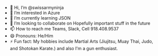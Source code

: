 - 👋 Hi, I’m @swissarmyninja
- 👀 I’m interested in Azure
- 🌱 I’m currently learning JSON
- 💞️ I’m looking to collaborate on Hopefully important stuff in the future
- 📫 How to reach me Teams, Slack, Cell 918.408.9537
- 😄 Pronouns: He/Him
- ⚡ Fun fact: My hobbies include Martial Arts (Jiujitsu, Muay Thai, Judo, and Shotokan Karate.) and also I'm a gun enthusiast.

<!---
swissarmyninja/swissarmyninja is a ✨ special ✨ repository because its `README.md` (this file) appears on your GitHub profile.
You can click the Preview link to take a look at your changes.
--->
